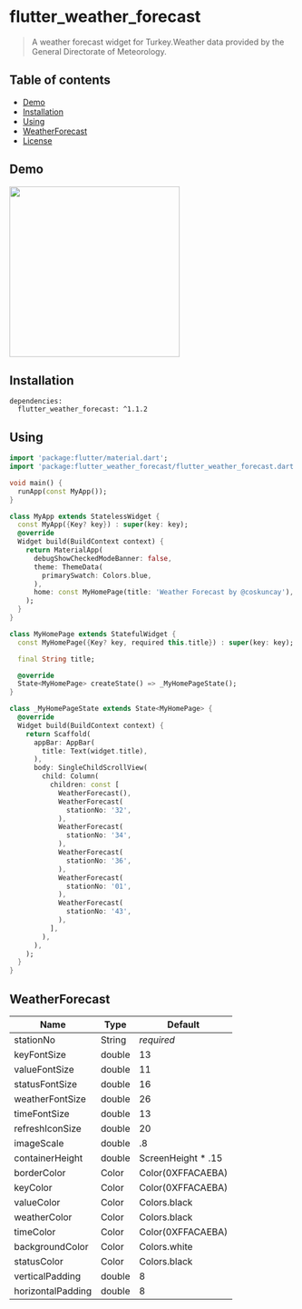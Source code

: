 # flutter_weather_forecast

> A weather forecast widget for Turkey.Weather data provided by the General Directorate of Meteorology.


## Table of contents
  
- [Demo](#demo) 
- [Installation](#installation)
- [Using](#using)
- [WeatherForecast](#weatherforecast)
- [License](#license)

## Demo

<img src="https://user-images.githubusercontent.com/29631083/168078939-56c3ea7f-f7e5-49f5-953d-5b03b13607be.jpg" width="300"/></a>

## Installation

```
dependencies:
  flutter_weather_forecast: ^1.1.2
```

## Using
```dart
import 'package:flutter/material.dart';
import 'package:flutter_weather_forecast/flutter_weather_forecast.dart';

void main() {
  runApp(const MyApp());
}

class MyApp extends StatelessWidget {
  const MyApp({Key? key}) : super(key: key);
  @override
  Widget build(BuildContext context) {
    return MaterialApp(
      debugShowCheckedModeBanner: false,
      theme: ThemeData(
        primarySwatch: Colors.blue,
      ),
      home: const MyHomePage(title: 'Weather Forecast by @coskuncay'),
    );
  }
}

class MyHomePage extends StatefulWidget {
  const MyHomePage({Key? key, required this.title}) : super(key: key);

  final String title;

  @override
  State<MyHomePage> createState() => _MyHomePageState();
}

class _MyHomePageState extends State<MyHomePage> {
  @override
  Widget build(BuildContext context) {
    return Scaffold(
      appBar: AppBar(
        title: Text(widget.title),
      ),
      body: SingleChildScrollView(
        child: Column(
          children: const [
            WeatherForecast(),
            WeatherForecast(
              stationNo: '32',
            ),
            WeatherForecast(
              stationNo: '34',
            ),
            WeatherForecast(
              stationNo: '36',
            ),
            WeatherForecast(
              stationNo: '01',
            ),
            WeatherForecast(
              stationNo: '43',
            ),
          ],
        ),
      ),
    );
  }
}
```


## WeatherForecast

| Name | Type | Default | 
| --- | --- | --- |
| stationNo | String | *required* |
| keyFontSize | double | 13 |
| valueFontSize | double | 11 |
| statusFontSize | double | 16 |
| weatherFontSize | double | 26 |
| timeFontSize | double | 13 |
| refreshIconSize | double | 20 |
| imageScale | double | .8 |
| containerHeight | double | ScreenHeight * .15 |
| borderColor | Color | Color(0XFFACAEBA) |
| keyColor | Color | Color(0XFFACAEBA) |
| valueColor | Color | Colors.black |
| weatherColor | Color | Colors.black |
| timeColor | Color | Color(0XFFACAEBA) |
| backgroundColor | Color | Colors.white |
| statusColor | Color | Colors.black |
| verticalPadding | double | 8 |
| horizontalPadding | double | 8 |
